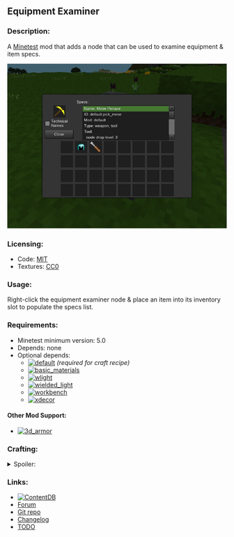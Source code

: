 ## Equipment Examiner

### Description:

A [Minetest](https://www.minetest.net/) mod that adds a node that can be used to examine equipment & item specs.

![screenshot](screenshot.png)

### Licensing:

- Code: [MIT](LICENSE.txt)
- Textures: [CC0](textures//sources.txt)

### Usage:

Right-click the equipment examiner node & place an item into its inventory slot to populate the specs list.

### Requirements:

- Minetest minimum version: 5.0
- Depends: none
- Optional depends:
	- [![default](https://img.shields.io/static/v1?label=GitHub&message=default&color=%23375a7f&logo=github)](https://github.com/minetest/minetest_game/tree/master/mods/default) *(required for craft recipe)*
	- [![basic_materials](https://img.shields.io/static/v1?label=ContentDB&message=basic_materials&color=%23375a7f&logo=minetest)](https://content.minetest.net/packages/VanessaE/basic_materials/)
	- [![wlight](https://img.shields.io/static/v1?label=ContentDB&message=wlight&color=%23375a7f&logo=minetest)](https://content.minetest.net/packages/AntumDeluge/wlight/)
	- [![wielded_light](https://img.shields.io/static/v1?label=ContentDB&message=wielded_light&color=%23375a7f&logo=minetest)](https://content.minetest.net/packages/bell07/wielded_light/)
	- [![workbench](https://img.shields.io/static/v1?label=GitHub&message=workbench&color=%23375a7f&logo=minetest)](https://github.com/AntumMT/mod-workbench)
	- [![xdecor](https://img.shields.io/static/v1?label=ContentDB&message=xdecor&color=%23375a7f&logo=minetest)](https://content.minetest.net/packages/jp/xdecor/)

#### Other Mod Support:

- [![3d_armor](https://img.shields.io/static/v1?label=ContentDB&message=3d_armor&color=%23375a7f&logo=minetest)](https://content.minetest.net/packages/stu/3d_armor/)

### Crafting:

<details>
<summary>Spoiler:</summary>

Key:
- d:s = default:steel_ingot (wrought iron ingot)
- d:b = default:bronze_ingot (bronze ingot)
- d:o = default:obsidianbrick (obsidian brick)
- b:i = basic_materials:ic (simple integrated circuit)

<blockquote>

Without `basic_materials`:
```
┌─────┬─────┬─────┐
│ d:s │ d:b │ d:s │
├─────┼─────┼─────┤
│ d:b │ d:o │ d:b │
├─────┼─────┼─────┤
│ d:s │ d:b │ d:s │
└─────┴─────┴─────┘
```

With `basic_materials`:
```
┌─────┬─────┬─────┐
│ d:s │ d:b │ d:s │
├─────┼─────┼─────┤
│ d:b │ b:i │ d:b │
├─────┼─────┼─────┤
│ d:s │ d:b │ d:s │
└─────┴─────┴─────┘
```

</blockquote>
</details>

### Links:

- [![ContentDB](https://img.shields.io/static/v1?label=ContentDB&message=equip_exam&color=%23375a7f&logo=minetest)](https://content.minetest.net/packages/AntumDeluge/equip_exam/)
- [Forum](https://forum.minetest.net/viewtopic.php?t=26618)
- [Git repo](https://github.com/AntumMT/mod-equip_exam)
- [Changelog](changelog.txt)
- [TODO](TODO.txt)
